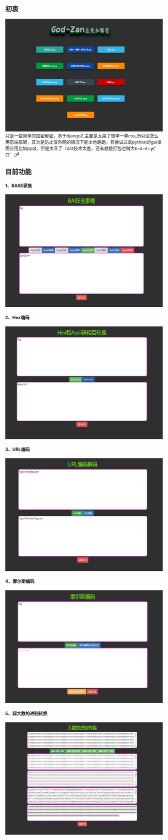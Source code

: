 ## 初衷
<img src="image/1.png" width=600 height=360  />
只是一些简单的加密解密，基于django2,主要是太菜了想学一学css,所以没怎么用前端框架，其次是防止没外网的情况下能本地跑跑，有尝试过拿python的gui桌面应用比如pyqt，但是太丑了（orz技术太差，还有就是打包也贼大ε=ε=ε=┏(゜ロ゜;)┛  

## 目前功能

#### 1、BASE家族
<img src="image/2.png" width=600 height=360 />

#### 2、Hex编码
<img src="image/3.png" width=600 height=360 />

#### 3、URL编码
<img src="image/4.png" width=600 height=360 />


#### 4、摩尔斯编码
<img src="image/5.png" width=600 height=360  />

#### 5、超大数的进制转换
<img src="image/6.png" width=600 height=360  />
